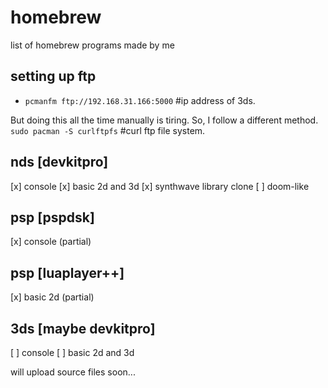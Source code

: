 # homebrew
list of homebrew programs made by me

## setting up ftp
- `pcmanfm ftp://192.168.31.166:5000` #ip address of 3ds.

But doing this all the time manually is tiring. So, I follow a different method.
`sudo pacman -S curlftpfs` #curl ftp file system.


## nds [devkitpro]
[x] console
[x] basic 2d and 3d
[x] synthwave library clone
[ ] doom-like

## psp [pspdsk]
[x] console (partial)

## psp [luaplayer++]
[x] basic 2d (partial)

## 3ds [maybe devkitpro]
[ ] console
[ ] basic 2d and 3d

will upload source files soon...

